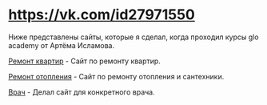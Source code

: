 # https://vk.com/id27971550
Ниже представлены сайты, которые я сделал, когда проходил курсы glo academy от Артёма Исламова.   

[Ремонт квартир](https://rusnus.github.io/repair_1/) - Сайт по ремонту квартир.

[Ремонт отопления](https://rusnus.github.io/repair_2/) - Сайт по ремонту отопления и сантехники.

[Врач](http://doctor-grigoryan.ru/) - Делал сайт для конкретного врача.
